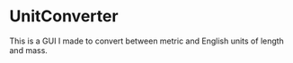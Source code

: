 # UnitConverter
This is a GUI I made to convert between metric and English units of length and mass.
